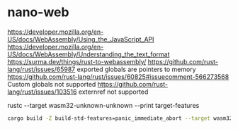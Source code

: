 # nano-web

https://developer.mozilla.org/en-US/docs/WebAssembly/Using_the_JavaScript_API
https://developer.mozilla.org/en-US/docs/WebAssembly/Understanding_the_text_format
https://surma.dev/things/rust-to-webassembly/
https://github.com/rust-lang/rust/issues/65987 exported globals are pointers to memory
https://github.com/rust-lang/rust/issues/60825#issuecomment-566273568 Custom globals not supported
https://github.com/rust-lang/rust/issues/103516 externref not supported

rustc --target wasm32-unknown-unknown --print target-features

```bash
cargo build -Z build-std-features=panic_immediate_abort --target wasm32-unknown-unknown --release && wasm2wat --enable-threads target/wasm32-unknown-unknown/release/nano_web.wasm -o target/wasm32-unknown-unknown/release/nano_web.wat
```